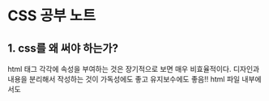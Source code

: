 # CSS  공부 노트

## 1. css를 왜 써야 하는가?
html  태그 각각에 속성을 부여하는 것은 장기적으로 보면 매우 비효율적이다. 디자인과 내용을 분리해서 작성하는 것이 가독성에도 좋고 유지보수에도 좋음!! html 파일 내부에서도 <style> 태그를 통해 내용과 스타일 파트를 분리하기 시작함.
  
## 2. css 속성에는 무엇이 있을까?
text-align, font-size 등 여러 속성이 있다. 내가 검색해서 필요할 때마다 찾아 쓰는 게 좋다!
  
## 3. css 선택자의 종류.
html 태그에 class, id를 부여하여 css를 설정할 수 있다.
id: 우선순위가 가장 높고, 하나의 태그에만 부여할 수 있는 고유 이름.
class: id 다음의 우선순위. 여러 태그에 부여할 수 있다.
  .class_name{}
  #id_name{}
  
## 4. 박스모델이란?
태그는 inline과 block으로 종류가 나뉜다. 물론 이는 display 속성을 변경시켜 원하는 대로 바꿀 수 있다.
padding과 margin 속성을 통해 간격을 조절하는 등, 여러 속성을 바꿀 수 있다.
  
## 5. 그리드 모델이란?
표처럼 여러 속성들을 행렬에 맞춰 배치하고 싶을 때 쓰는 방법. 그리드 배치를 하고 싶은 태그들을 하나의 태그로 묶고, 그 상위 태그에 grid 속성을 부여하자.
  #grid{display: grid;
        grid-template-columns:150px 1fs;}}

## 6. 반응형 디자인이란?
웹의 크기가 바뀔 때마다 자동으로 내용이 반응하여 디자인이 바뀌는 형식의 responsive web. 이를 가능케 해주는 게 미디어쿼리라는 속성이다.
  @media(max-width:800px){
    #grid{
      display:block;}}
창의 크기가 최대 800px일 경우 (즉, 800px보다 작으면) grid id가 붙은 태그의 display를 block 박스 모델로 바꾸어라.
  
## 7. CSS 파일을 따로 두자.
html 각각에 스타일을 지정하기 보다는, css 파일을 따로 만들어 html 파일에 링크로 삽입하는 것이 효율적이다. 특히 캐싱 기능 때문에 네트워크 측면에서도 더욱 도움이 된다.
  <link rel="stylesheet" href="stlye.css">
